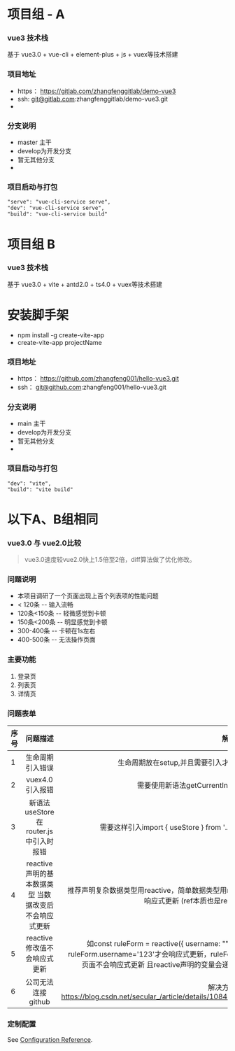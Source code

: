 # 项目组 - A
### vue3 技术栈 
基于 vue3.0 + vue-cli + element-plus + js + vuex等技术搭建

### 项目地址
- https： https://gitlab.com/zhangfenggitlab/demo-vue3
- ssh:    git@gitlab.com:zhangfenggitlab/demo-vue3.git
- 
### 分支说明
- master 主干
- develop为开发分支
- 暂无其他分支
- 
### 项目启动与打包
``` 
"serve": "vue-cli-service serve",
"dev": "vue-cli-service serve",
"build": "vue-cli-service build"
```

# 项目组 B
### vue3 技术栈 
基于 vue3.0 + vite + antd2.0 + ts4.0 + vuex等技术搭建
# 安装脚手架
- npm install -g create-vite-app
- create-vite-app projectName
  
### 项目地址
- https： https://github.com/zhangfeng001/hello-vue3.git
- ssh：   git@github.com:zhangfeng001/hello-vue3.git

### 分支说明
- main 主干
- develop为开发分支
- 暂无其他分支
- 
### 项目启动与打包
``` 
"dev": "vite",
"build": "vite build"
```

# 以下A、B组相同 
### vue3.0 与 vue2.0比较
> vue3.0速度较vue2.0快上1.5倍至2倍，diff算法做了优化修改。

### 问题说明
- 本项目调研了一个页面出现上百个列表项的性能问题
- < 120条 -- 输入流畅
- 120条<150条 -- 轻微感觉到卡顿
- 150条<200条 -- 明显感觉到卡顿
- 300-400条 -- 卡顿在1s左右
- 400-500条 -- 无法操作页面

### 主要功能
1. 登录页
2. 列表页
3. 详情页 

### 问题表单
序号|问题描述|解决方案
--|:--:|--:
1|生命周期引入错误|生命周期放在setup,并且需要引入才能使用
2|vuex4.0引入报错|需要使用新语法getCurrentInstance
3|新语法useStore在router.js中引入时报错|需要这样引入import { useStore } from '../store'
4|reactive声明的基本数据类型 当数据改变后不会响应式更新|推荐声明复杂数据类型用reactive，简单数据类型用ref可以响应式更新 (ref本质也是reactive) 
5|reactive 修改值不会响应式更新| 如const ruleForm = reactive({ username: ""}) 需要ruleForm.username='123'才会响应式更新，ruleForm={}页面不会响应式更新 且reactive声明的变量会递归监听
6|公司无法连接github|解决方案地址 https://blog.csdn.net/secular_/article/details/108472861


### 定制配置
See [Configuration Reference](https://cli.vuejs.org/config/).
